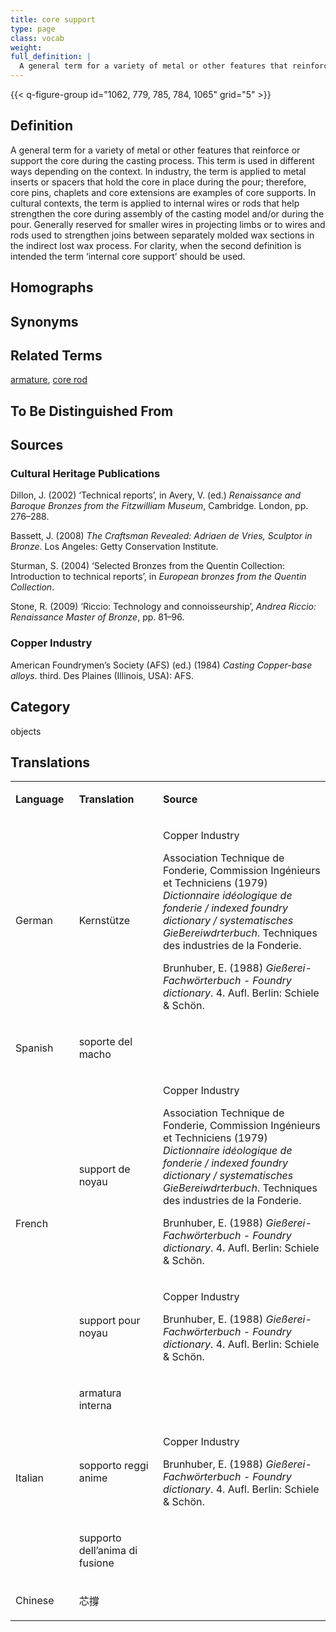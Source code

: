 ```yaml
---
title: core support
type: page
class: vocab
weight:
full_definition: |
  A general term for a variety of metal or other features that reinforce or support the core during the casting process. This term is used in different ways depending on the context. In industry, the term is applied to metal inserts or spacers that hold the core in place during the pour; therefore, core pins, chaplets and core extensions are examples of core supports. In cultural contexts, the term is applied to internal wires or rods that help strengthen the core during assembly of the casting model and/or during the pour. Generally reserved for smaller wires in projecting limbs or to wires and rods used to strengthen joins between separately molded wax sections in the indirect lost wax process. For clarity, when the second definition is intended the term ‘internal core support’ should be used.
---
```


{{< q-figure-group id="1062, 779, 785, 784, 1065" grid="5" >}}

## Definition

A general term for a variety of metal or other features that reinforce or support the core during the casting process. This term is used in different ways depending on the context. In industry, the term is applied to metal inserts or spacers that hold the core in place during the pour; therefore, core pins, chaplets and core extensions are examples of core supports. In cultural contexts, the term is applied to internal wires or rods that help strengthen the core during assembly of the casting model and/or during the pour. Generally reserved for smaller wires in projecting limbs or to wires and rods used to strengthen joins between separately molded wax sections in the indirect lost wax process. For clarity, when the second definition is intended the term ‘internal core support’ should be used.

## Homographs

## Synonyms

## Related Terms

[armature](/glossary/armature/), [core rod](/glossary/core-rod/)

## To Be Distinguished From

## Sources

### Cultural Heritage Publications

Dillon, J. (2002) ‘Technical reports’, in Avery, V. (ed.) *Renaissance and Baroque Bronzes from the Fitzwilliam Museum*, Cambridge. London, pp. 276–288.

Bassett, J. (2008) *The Craftsman Revealed: Adriaen de Vries, Sculptor in Bronze*. Los Angeles: Getty Conservation Institute.

Sturman, S. (2004) ‘Selected Bronzes from the Quentin Collection: Introduction to technical reports’, in *European bronzes from the Quentin Collection*.

Stone, R. (2009) ‘Riccio: Technology and connoisseurship’, *Andrea Riccio: Renaissance Master of Bronze*, pp. 81–96.

### Copper Industry

American Foundrymen’s Society (AFS) (ed.) (1984) *Casting Copper-base alloys*. third. Des Plaines (Illinois, USA): AFS.

## Category

objects

## Translations

<table>
<tbody>
<tr>
<td width="96">
<p><strong>Language</strong></p>
</td>
<td width="156">
<p><strong>Translation</strong></p>
</td>
<td width="372">
<p><strong>Source</strong></p>
</td>
</tr>
<tr>
<td width="96">
<p>German</p>
</td>
<td width="156">
<p>Kernst&uuml;tze</p>
</td>
<td width="372">
<p>Copper Industry</p>
<p>Association Technique de Fonderie, Commission Ing&eacute;nieurs et Techniciens (1979) <em>Dictionnaire id&eacute;ologique de fonderie / indexed foundry dictionary / systematisches GieBereiwdrterbuch</em>. Techniques des industries de la Fonderie.</p>
<p>Brunhuber, E. (1988) <em>Gie&szlig;erei-Fachw&ouml;rterbuch - Foundry dictionary</em>. 4. Aufl. Berlin: Schiele &amp; Sch&ouml;n.</p>
</td>
</tr>
<tr>
<td width="96">
<p>Spanish</p>
</td>
<td width="156">
<p>soporte del macho</p>
</td>
<td width="372">
</td>
</tr>
<tr>
<td rowspan="2" width="96">
<p>French</p>
</td>
<td width="156">
<p>support de noyau</p>
</td>
<td width="372">
<p>Copper Industry</p>
<p>Association Technique de Fonderie, Commission Ing&eacute;nieurs et Techniciens (1979) <em>Dictionnaire id&eacute;ologique de fonderie / indexed foundry dictionary / systematisches GieBereiwdrterbuch</em>. Techniques des industries de la Fonderie.</p>
<p>Brunhuber, E. (1988) <em>Gie&szlig;erei-Fachw&ouml;rterbuch - Foundry dictionary</em>. 4. Aufl. Berlin: Schiele &amp; Sch&ouml;n.</p>
</td>
</tr>
<tr>
<td width="156">
<p>support pour noyau</p>
</td>
<td width="372">
<p>Copper Industry</p>
<p>Brunhuber, E. (1988) <em>Gie&szlig;erei-Fachw&ouml;rterbuch - Foundry dictionary</em>. 4. Aufl. Berlin: Schiele &amp; Sch&ouml;n.</p>
</td>
</tr>
<tr>
<td rowspan="3" width="96">
<p>Italian</p>
</td>
<td width="156">
<p>armatura interna</p>
</td>
<td width="372">
</td>
</tr>
<tr>
<td width="156">
<p>sopporto reggi anime</p>
</td>
<td width="372">
<p>Copper Industry</p>
<p>Brunhuber, E. (1988) <em>Gie&szlig;erei-Fachw&ouml;rterbuch - Foundry dictionary</em>. 4. Aufl. Berlin: Schiele &amp; Sch&ouml;n.</p>
</td>
</tr>
<tr>
<td width="156">
<p>supporto dell&rsquo;anima di fusione</p>
</td>
<td width="372">
</td>
</tr>
<tr>
<td width="96">
<p>Chinese</p>
</td>
<td width="156">
<p>芯撐</p>
</td>
<td width="372">
</td>
</tr>
</tbody>
</table>